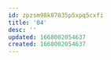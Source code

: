 ```yaml
---
id: zpzsm98k87035p5xpq5cxfi
title: '04'
desc: ''
updated: 1668002054637
created: 1668002054637
---
```


